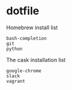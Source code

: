 # dotfile

Homebrew install list

```
bash-completion
git
python
```

The cask installation list

```
google-chrome
slack
vagrant
```
